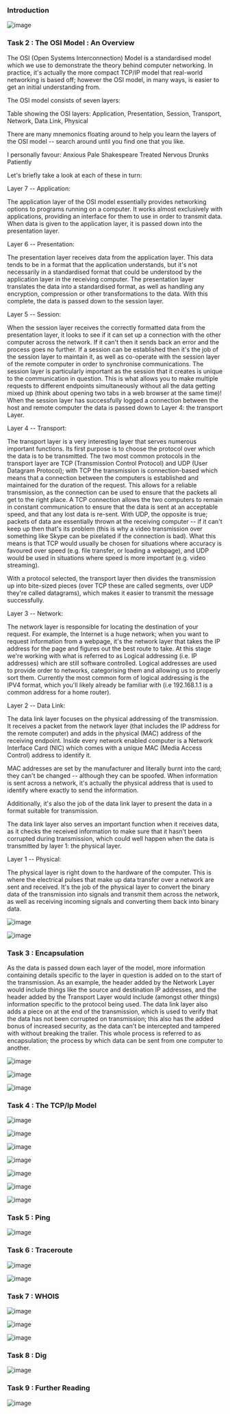 ### Introduction

![image](https://github.com/yeuubonn2k4/TRYHACKME/assets/161863346/5dede7b6-53ab-4927-81bc-6668b1c94677)

### Task 2 : The OSI Model : An Overview

The OSI (Open Systems Interconnection) Model is a standardised model which we use to demonstrate the theory behind computer networking. In practice, it's actually the more compact TCP/IP model that real-world networking is based off; however the OSI model, in many ways, is easier to get an initial understanding from.

The OSI model consists of seven layers:

Table showing the OSI layers: Application, Presentation, Session, Transport, Network, Data Link, Physical

There are many mnemonics floating around to help you learn the layers of the OSI model -- search around until you find one that you like.

I personally favour: Anxious Pale Shakespeare Treated Nervous Drunks Patiently

Let's briefly take a look at each of these in turn:

Layer 7 -- Application:

The application layer of the OSI model essentially provides networking options to programs running on a computer. It works almost exclusively with applications, providing an interface for them to use in order to transmit data. When data is given to the application layer, it is passed down into the presentation layer.

Layer 6 -- Presentation:

The presentation layer receives data from the application layer. This data tends to be in a format that the application understands, but it's not necessarily in a standardised format that could be understood by the application layer in the receiving computer. The presentation layer translates the data into a standardised format, as well as handling any encryption, compression or other transformations to the data. With this complete, the data is passed down to the session layer.

Layer 5 -- Session:

When the session layer receives the correctly formatted data from the presentation layer, it looks to see if it can set up a connection with the other computer across the network. If it can't then it sends back an error and the process goes no further. If a session can be established then it's the job of the session layer to maintain it, as well as co-operate with the session layer of the remote computer in order to synchronise communications. The session layer is particularly important as the session that it creates is unique to the communication in question. This is what allows you to make multiple requests to different endpoints simultaneously without all the data getting mixed up (think about opening two tabs in a web browser at the same time)! When the session layer has successfully logged a connection between the host and remote computer the data is passed down to Layer 4: the transport Layer.

Layer 4 -- Transport:

The transport layer is a very interesting layer that serves numerous important functions. Its first purpose is to choose the protocol over which the data is to be transmitted. The two most common protocols in the transport layer are TCP (Transmission Control Protocol) and UDP (User Datagram Protocol); with TCP the transmission is connection-based which means that a connection between the computers is established and maintained for the duration of the request. This allows for a reliable transmission, as the connection can be used to ensure that the packets all get to the right place. A TCP connection allows the two computers to remain in constant communication to ensure that the data is sent at an acceptable speed, and that any lost data is re-sent. With UDP, the opposite is true; packets of data are essentially thrown at the receiving computer -- if it can't keep up then that's its problem (this is why a video transmission over something like Skype can be pixelated if the connection is bad). What this means is that TCP would usually be chosen for situations where accuracy is favoured over speed (e.g. file transfer, or loading a webpage), and UDP would be used in situations where speed is more important (e.g. video streaming).

With a protocol selected, the transport layer then divides the transmission up into bite-sized pieces (over TCP these are called segments, over UDP they're called datagrams), which makes it easier to transmit the message successfully. 

Layer 3 -- Network:

The network layer is responsible for locating the destination of your request. For example, the Internet is a huge network; when you want to request information from a webpage, it's the network layer that takes the IP address for the page and figures out the best route to take. At this stage we're working with what is referred to as Logical addressing (i.e. IP addresses) which are still software controlled. Logical addresses are used to provide order to networks, categorising them and allowing us to properly sort them. Currently the most common form of logical addressing is the IPV4 format, which you'll likely already be familiar with (i.e 192.168.1.1 is a common address for a home router).

Layer 2 -- Data Link:

The data link layer focuses on the physical addressing of the transmission. It receives a packet from the network layer (that includes the IP address for the remote computer) and adds in the physical (MAC) address of the receiving endpoint. Inside every network enabled computer is a Network Interface Card (NIC) which comes with a unique MAC (Media Access Control) address to identify it.

MAC addresses are set by the manufacturer and literally burnt into the card; they can't be changed -- although they can be spoofed. When information is sent across a network, it's actually the physical address that is used to identify where exactly to send the information.


Additionally, it's also the job of the data link layer to present the data in a format suitable for transmission.

The data link layer also serves an important function when it receives data, as it checks the received information to make sure that it hasn't been corrupted during transmission, which could well happen when the data is transmitted by layer 1: the physical layer.

Layer 1 -- Physical:

The physical layer is right down to the hardware of the computer. This is where the electrical pulses that make up data transfer over a network are sent and received. It's the job of the physical layer to convert the binary data of the transmission into signals and transmit them across the network, as well as receiving incoming signals and converting them back into binary data.

![image](https://github.com/yeuubonn2k4/TRYHACKME/assets/161863346/e74bd06b-0647-4711-9b33-6d2b5712395a)

![image](https://github.com/yeuubonn2k4/TRYHACKME/assets/161863346/12499491-c8b2-4059-886f-be673d80c455)

### Task 3 : Encapsulation

As the data is passed down each layer of the model, more information containing details specific to the layer in question is added on to the start of the transmission. As an example, the header added by the Network Layer would include things like the source and destination IP addresses, and the header added by the Transport Layer would include (amongst other things) information specific to the protocol being used. The data link layer also adds a piece on at the end of the transmission, which is used to verify that the data has not been corrupted on transmission; this also has the added bonus of increased security, as the data can't be intercepted and tampered with without breaking the trailer. This whole process is referred to as encapsulation; the process by which data can be sent from one computer to another.

![image](https://github.com/yeuubonn2k4/TRYHACKME/assets/161863346/3123ea2d-898d-4c7d-b8ec-3673066ccba8)

![image](https://github.com/yeuubonn2k4/TRYHACKME/assets/161863346/ac58d58a-25b0-4554-95b0-16f7b934046e)

![image](https://github.com/yeuubonn2k4/TRYHACKME/assets/161863346/287b876c-a38c-441f-9a1f-c1be053142d3)

### Task 4 : The TCP/Ip Model 

![image](https://github.com/yeuubonn2k4/TRYHACKME/assets/161863346/02d91e39-f517-4921-99a5-52036f0cb085)

![image](https://github.com/yeuubonn2k4/TRYHACKME/assets/161863346/3d0b4883-4980-43ab-868c-e88a97e35f61)

![image](https://github.com/yeuubonn2k4/TRYHACKME/assets/161863346/09d6a0d8-c1e8-45d0-b271-4206454fa968)

![image](https://github.com/yeuubonn2k4/TRYHACKME/assets/161863346/a98f3be5-b90c-4c85-b2a1-c64a8d700a28)

![image](https://github.com/yeuubonn2k4/TRYHACKME/assets/161863346/6a96eacb-c45b-4ba0-a0dc-f0c811dc9a13)

![image](https://github.com/yeuubonn2k4/TRYHACKME/assets/161863346/157d8cec-618b-4306-be5f-e114d7a8fc15)

![image](https://github.com/yeuubonn2k4/TRYHACKME/assets/161863346/ee44cc3f-2271-4d6b-ba3d-e8c8b38bf638)

### Task 5 : Ping

![image](https://github.com/yeuubonn2k4/TRYHACKME/assets/161863346/bcbf6f77-dafb-4c93-b5fb-cbc5fd4a6d89)

### Task 6 : Traceroute

![image](https://github.com/yeuubonn2k4/TRYHACKME/assets/161863346/a4846c3e-41af-4466-aaea-89f3f2d682c6)

![image](https://github.com/yeuubonn2k4/TRYHACKME/assets/161863346/6fe14c01-1881-4247-8b4f-681beaaf03c1)

### Task 7 : WHOIS

![image](https://github.com/yeuubonn2k4/TRYHACKME/assets/161863346/9af968ac-0a5c-4b49-b1cc-1233f545c128)

![image](https://github.com/yeuubonn2k4/TRYHACKME/assets/161863346/08d39fad-af74-40bf-8332-4dc913e5fe0b)

![image](https://github.com/yeuubonn2k4/TRYHACKME/assets/161863346/bd191aee-099e-4648-8c5b-afcfc93882a7)

### Task 8 : Dig

![image](https://github.com/yeuubonn2k4/TRYHACKME/assets/161863346/dc2ca8e7-4af7-4d24-938f-bc789dbc7ca4)

### Task 9 : Further Reading 

![image](https://github.com/yeuubonn2k4/TRYHACKME/assets/161863346/f88d4e83-ffea-4b15-a24b-e13bec13ead9)
